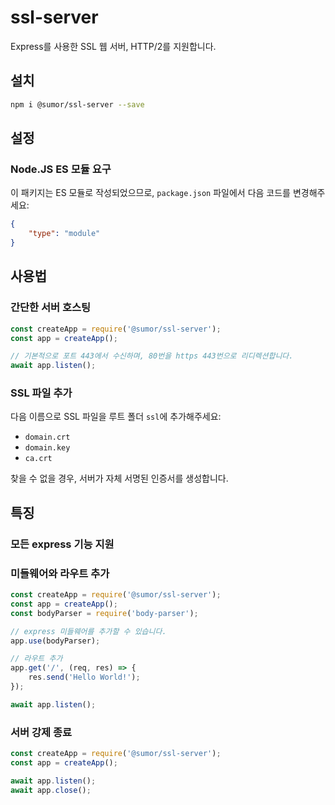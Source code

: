 # ssl-server
Express를 사용한 SSL 웹 서버, HTTP/2를 지원합니다.

## 설치
```bash
npm i @sumor/ssl-server --save
```

## 설정

### Node.JS ES 모듈 요구
이 패키지는 ES 모듈로 작성되었으므로,
```package.json``` 파일에서 다음 코드를 변경해주세요:
```json
{
    "type": "module"
}
```

## 사용법

### 간단한 서버 호스팅

```javascript
const createApp = require('@sumor/ssl-server');
const app = createApp();

// 기본적으로 포트 443에서 수신하며, 80번을 https 443번으로 리디렉션합니다.
await app.listen();
```


### SSL 파일 추가
다음 이름으로 SSL 파일을 루트 폴더 ```ssl```에 추가해주세요:
- ```domain.crt```
- ```domain.key```
- ```ca.crt```

찾을 수 없을 경우, 서버가 자체 서명된 인증서를 생성합니다.

## 특징

### 모든 express 기능 지원

### 미들웨어와 라우트 추가

```javascript
const createApp = require('@sumor/ssl-server');
const app = createApp();
const bodyParser = require('body-parser');

// express 미들웨어를 추가할 수 있습니다.
app.use(bodyParser);

// 라우트 추가
app.get('/', (req, res) => {
    res.send('Hello World!');
});

await app.listen();
```

### 서버 강제 종료

```javascript
const createApp = require('@sumor/ssl-server');
const app = createApp();

await app.listen();
await app.close();
```